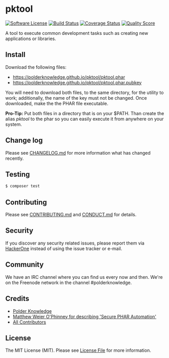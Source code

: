 # pktool

[![Software License][ico-license]](LICENSE.md)
[![Build Status][ico-travis]][link-travis]
[![Coverage Status][ico-scrutinizer]][link-scrutinizer]
[![Quality Score][ico-code-quality]][link-code-quality]

A tool to execute common development tasks such as creating new applications or libraries.

## Install

Download the following files:

- https://polderknowledge.github.io/pktool/pktool.phar
- https://polderknowledge.github.io/pktool/pktool.phar.pubkey

You will need to download both files, to the same directory, for the utility to work; additionally, the name of the 
key must not be changed. Once downloaded, make the the PHAR file executable.

**Pro-Tip:** Put both files in a directory that is on your $PATH. Than create the alias *pktool* to the phar so you 
can easily execute it from anywhere on your system.

## Change log

Please see [CHANGELOG.md](CHANGELOG.md) for more information what has changed recently.

## Testing

``` bash
$ composer test
```

## Contributing

Please see [CONTRIBUTING.md](CONTRIBUTING.md) and [CONDUCT.md](CONDUCT.md) for details.

## Security

If you discover any security related issues, please report them via [HackerOne](https://hackerone.com/polderknowledge) 
instead of using the issue tracker or e-mail.

## Community

We have an IRC channel where you can find us every now and then. We're on the Freenode network in the
channel #polderknowledge.

## Credits

- [Polder Knowledge][link-author]
- [Matthew Weier O'Phinney for describing 'Secure PHAR Automation'](https://mwop.net/blog/2015-12-14-secure-phar-automation.html)
- [All Contributors][link-contributors]

## License

The MIT License (MIT). Please see [License File](LICENSE.md) for more information.

[ico-license]: https://img.shields.io/badge/license-MIT-brightgreen.svg?style=flat-square
[ico-travis]: https://img.shields.io/travis/polderknowledge/pktool/master.svg?style=flat-square
[ico-scrutinizer]: https://img.shields.io/scrutinizer/coverage/g/polderknowledge/pktool.svg?style=flat-square
[ico-code-quality]: https://img.shields.io/scrutinizer/g/polderknowledge/pktool.svg?style=flat-square

[link-travis]: https://travis-ci.org/polderknowledge/pktool
[link-scrutinizer]: https://scrutinizer-ci.com/g/polderknowledge/pktool/code-structure
[link-code-quality]: https://scrutinizer-ci.com/g/polderknowledge/pktool
[link-author]: https://github.com/polderknowledge
[link-contributors]: ../../contributors
